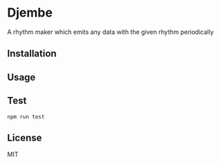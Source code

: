 # Djembe

A rhythm maker which emits any data with the given rhythm periodically

## Installation


## Usage


## Test

```
npm run test
```

## License

MIT
